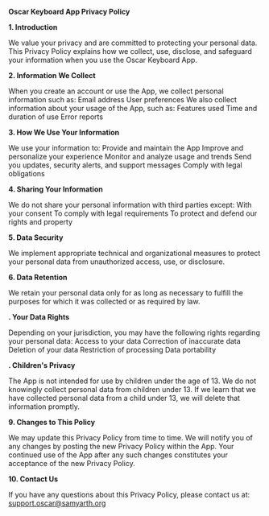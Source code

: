 **Oscar Keyboard App Privacy Policy**

**1. Introduction**

We value your privacy and are committed to protecting your personal data. This Privacy Policy explains how we collect, use, disclose, and safeguard your information when you use the Oscar Keyboard App.  

**2. Information We Collect**

When you create an account or use the App, we collect personal information such as:
Email address
User preferences
We also collect information about your usage of the App, such as:
Features used
Time and duration of use
Error reports

**3. How We Use Your Information**

We use your information to:
Provide and maintain the App
Improve and personalize your experience
Monitor and analyze usage and trends
Send you updates, security alerts, and support messages
Comply with legal obligations

**4. Sharing Your Information**

We do not share your personal information with third parties except:
With your consent
To comply with legal requirements
To protect and defend our rights and property

**5. Data Security**

We implement appropriate technical and organizational measures to protect your personal data from unauthorized access, use, or disclosure.  

**6. Data Retention**

We retain your personal data only for as long as necessary to fulfill the purposes for which it was collected or as required by law.  

**. Your Data Rights**

Depending on your jurisdiction, you may have the following rights regarding your personal data:
Access to your data
Correction of inaccurate data
Deletion of your data
Restriction of processing
Data portability

**. Children's Privacy**

The App is not intended for use by children under the age of 13. We do not knowingly collect personal data from children under 13. If we learn that we have collected personal data from a child under 13, we will delete that information promptly.  

**9. Changes to This Policy**

We may update this Privacy Policy from time to time. We will notify you of any changes by posting the new Privacy Policy within the App. Your continued use of the App after any such changes constitutes your acceptance of the new Privacy Policy.  

**10. Contact Us**

If you have any questions about this Privacy Policy, please contact us at:
support.oscar@samyarth.org

